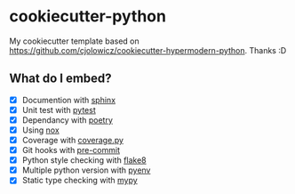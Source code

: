 # cookiecutter-python

My cookiecutter template based on https://github.com/cjolowicz/cookiecutter-hypermodern-python. Thanks :D

## What do I embed?

* [x] Documention with [sphinx](https://www.sphinx-doc.org)
* [x] Unit test with [pytest](https://docs.pytest.org)
* [x] Dependancy with [poetry](https://python-poetry.org/)
* [x] Using [nox](https://nox.thea.codes)
* [x] Coverage with [coverage.py](https://coverage.readthedocs.io)
* [x] Git hooks with [pre-commit](https://pre-commit.com/)
* [x] Python style checking with [flake8](https://flake8.pycqa.org)
* [x] Multiple python version with [pyenv](https://github.com/pyenv/pyenv)
* [x] Static type checking with [mypy](http://mypy-lang.org/)
